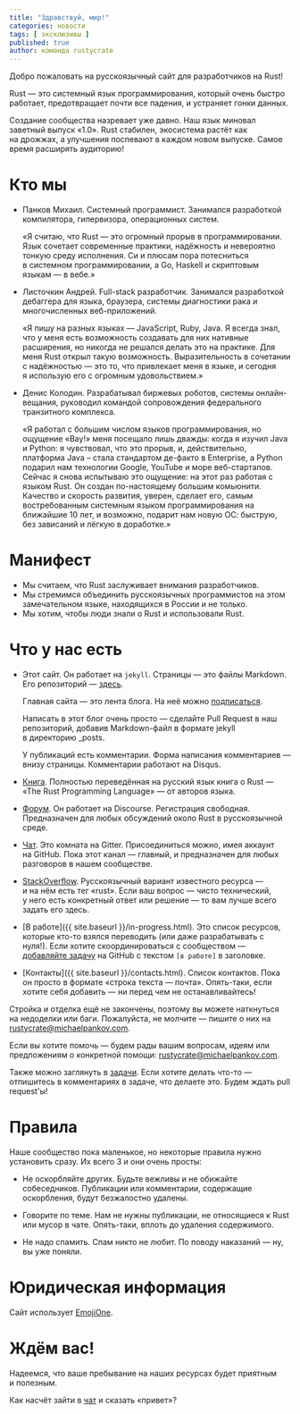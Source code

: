 ```yaml
---
title: "Здравствуй, мир!"
categories: новости
tags: [ эксклюзивы ]
published: true
author: команда rustycrate
---
```


Добро пожаловать на русскоязычный сайт для разработчиков на Rust!

Rust — это системный язык программирования, который очень быстро работает,
предотвращает почти все падения, и устраняет гонки данных.

Создание сообщества назревает уже давно. Наш язык миновал заветный выпуск «1.0».
Rust стабилен, экосистема растёт как на дрожжах, а улучшения поспевают в каждом
новом выпуске. Самое время расширять аудиторию!

<!--cut-->

# Кто мы

* Панков Михаил. Системный программист. Занимался разработкой
  компилятора, гипервизора, операционных систем.

    «Я считаю, что Rust — это огромный прорыв в программировании. Язык
    сочетает современные практики, надёжность и невероятно тонкую среду
    исполнения. Си и плюсам пора потесниться в системном
    программировании, а Go, Haskell и скриптовым языкам — в вебе.»

* Листочкин Андрей. Full-stack разработчик. Занимался разработкой
  дебаггера для языка, браузера, системы диагностики рака и
  многочисленных веб-приложений.

    «Я пишу на разных языках — JavaScript, Ruby, Java. Я всегда знал,
    что у меня есть возможность создавать для них нативные расширения,
    но никогда не решался делать это на практике. Для меня Rust открыл
    такую возможность. Выразительность в сочетании с надёжностью — это
    то, что привлекает меня в языке, и сегодня я использую его с
    огромным удовольствием.»

* Денис Колодин. Разрабатывал биржевых роботов, системы онлайн-вещания,
  руководил командой сопровождения федерального транзитного комплекса.

    «Я работал с большим числом языков программирования, но ощущение «Вау!»
    меня посещало лишь дважды: когда я изучил Java и Python: я чувствовал, что
    это прорыв, и, действительно, платформа Java – стала стандартом де-факто
    в Enterprise, а Python подарил нам технологии Google, YouTube и море
    веб-стартапов. Сейчас я снова испытываю это ощущение: на этот раз работая
    с языком Rust. Он создан по-настоящему большим комьюнити. Качество и
    скорость развития, уверен, сделает его, самым востребованным системным
    языком программирования на ближайшие 10 лет, и возможно, подарит нам новую
    ОС: быструю, без зависаний и лёгкую в доработке.»

# Манифест

* Мы считаем, что Rust заслуживает внимания разработчиков.
* Мы стремимся объединить русскоязычных программистов на этом замечательном
  языке, находящихся в России и не только.
* Мы хотим, чтобы люди знали о Rust и использовали Rust.

# Что у нас есть

* Этот сайт. Он работает на `jekyll`. Страницы — это файлы Markdown. Его
репозиторий — [здесь](https://github.com/ruRust/rustycrate.ru).

  Главная сайта — это лента блога. На неё можно
  [подписаться](http://feeds.feedburner.com/rustycrate/yMtS).

  Написать в этот блог очень просто — сделайте Pull Request в наш репозиторий,
  добавив Markdown-файл в формате jekyll в директорию _posts.

  У публикаций есть комментарии. Форма написания комментариев — внизу страницы.
  Комментарии работают на Disqus.

* [Книга](http://rurust.github.io/rust_book_ru/). Полностью переведённая на русский
  язык книга о Rust — «The Rust Programming Language» — от авторов языка.

* [Форум](http://forum.rustycrate.ru/). Он работает на Discourse. Регистрация
  свободная. Предназначен для любых обсуждений около Rust в русскоязычной среде.

* [Чат](https://gitter.im/ruRust/general). Это комната на Gitter. Присоединиться
  можно, имея аккаунт на GitHub. Пока этот канал — главный, и предназначен для
  любых разговоров в нашем сообществе.

* [StackOverflow](http://ru.stackoverflow.com/questions/tagged/rust).
  Русскоязычный вариант известного ресурса — и на нём есть тег «rust». Если ваш
  вопрос — чисто технический, у него есть конкретный ответ или решение — то вам
  лучше всего задать его здесь.

* [В работе]({{ site.baseurl }}/in-progress.html). Это список ресурсов, которые кто-то
  взялся переводить (или даже разрабатывать с нуля!). Если хотите
  скоординироваться с сообществом —
  [добавляйте задачу](https://github.com/ruRust/rustycrate.ru/labels/%D0%B2%20%D1%80%D0%B0%D0%B1%D0%BE%D1%82%D0%B5)
  на GitHub с текстом `[в работе]` в заголовке.

* [Контакты]({{ site.baseurl }}/contacts.html). Список контактов. Пока он просто в
  формате «строка текста — почта». Опять-таки, если хотите себя
  добавить — ни перед чем не останавливайтесь!

Стройка и отделка ещё не закончены, поэтому вы можете наткнуться на недоделки
или баги. Пожалуйста, не молчите — пишите о них на
[rustycrate@michaelpankov.com](mailto:rustycrate@michaelpankov.com).

Если вы хотите помочь — будем рады вашим вопросам, идеям или предложениям о
конкретной помощи:
[rustycrate@michaelpankov.com](mailto:rustycrate@michaelpankov.com).

Также можно заглянуть в
[задачи](https://github.com/ruRust/rustycrate.ru/issues). Если хотите
делать что-то — отпишитесь в комментариях в задаче, что делаете это.
Будем ждать pull request'ы!

# Правила

Наше сообщество пока маленькое, но некоторые правила нужно установить сразу. Их
всего 3 и они очень просты:

* Не оскорбляйте других. Будьте вежливы и не обижайте собеседников. Публикации
  или комментарии, содержащие оскорбления, будут безжалостно удалены.

* Говорите по теме. Нам не нужны публикации, не относящиеся к Rust или мусор в
  чате. Опять-таки, вплоть до удаления содержимого.

* Не надо спамить. Спам никто не любит. По поводу наказаний — ну, вы уже поняли.

# Юридическая информация

Сайт использует [EmojiOne](http://emojione.com/).

# Ждём вас!

Надеемся, что ваше пребывание на наших ресурсах будет приятным и полезным.

Как насчёт зайти в [чат](https://gitter.im/ruRust/general) и сказать «привет»?
